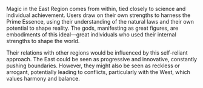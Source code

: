 Magic in the East Region comes from within, tied closely to science and individual achievement. Users draw on their own strengths to harness the Prime Essence, using their understanding of the natural laws and their own potential to shape reality. The gods, manifesting as great figures, are embodiments of this ideal—great individuals who used their internal strengths to shape the world.

Their relations with other regions would be influenced by this self-reliant approach. The East could be seen as progressive and innovative, constantly pushing boundaries. However, they might also be seen as reckless or arrogant, potentially leading to conflicts, particularly with the West, which values harmony and balance.